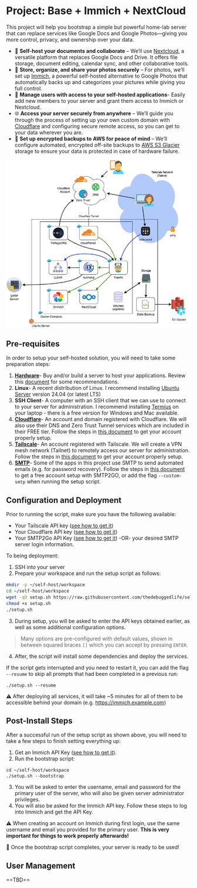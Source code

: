 # Project: Base + Immich + NextCloud

This project will help you bootstrap a simple but powerful home-lab server that can replace services like Google Docs and Google Photos—giving you more control, privacy, and ownership over your data.

- 📂 **Self-host your documents and collaborate** – We’ll use [Nextcloud](https://nextcloud.com/), a versatile platform that replaces Google Docs and Drive. It offers file storage, document editing, calendar sync, and other collaborative tools.
- 📸 **Store, organize, and share your photos securely** – For photos, we’ll set up [Immich](https://immich.app/), a powerful self-hosted alternative to Google Photos that automatically backs up and categorizes your pictures while giving you full control.
- 👥 **Manage users with access to your self-hosted applications**- Easily add new members to your server and grant them access to Immich or Nextcloud.
- 🌐 **Access your server securely from anywhere** – We’ll guide you through the process of setting up your own custom domain with [Cloudflare](https://www.cloudflare.com/products/registrar/) and configuring secure remote access, so you can get to your data wherever you are.
- 🔄 **Set up encrypted backups to AWS for peace of mind** – We’ll configure automated, encrypted off-site backups to [AWS S3 Glacier](https://aws.amazon.com/s3/storage-classes/glacier/) storage to ensure your data is protected in case of hardware failure.

![](./services.drawio.png)

## Pre-requisites

In order to setup your self-hosted solution, you will need to take some preparation steps:

1. **[Hardware](docs/hardware.md)**- Buy and/or build a server to host your applications. Review this [document]((docs/hardware.md)) for some recommendations.
2. **Linux**- A recent distribution of Linux. I recommend installing [Ubuntu Server](https://ubuntu.com/download/server) version 24.04 (or latest LTS)
3. **SSH Client**- A computer with an SSH client that we can use to connect to your server for administration. I recommend installing [Termius](https://termius.com/) on your laptop - there is a free version for Windows and Mac available.
4. **[Cloudflare](docs/cloudflare.md)**- An account and domain registered with Cloudflare. We will also use their DNS and Zero Trust Tunnel services which are included in their FREE tier. Follow the steps in [this document]((docs/cloudflare.md)) to get your account properly setup.
5. **[Tailscale](docs/tailscale.md)**- An account registered with Tailscale. We will create a VPN mesh network (Tailnet) to remotely access our server for administration. Follow the steps in [this document]((docs/tailscale.md)) to get your account properly setup.
6. **[SMTP](docs/smtp.md)**- Some of the apps in this project use SMTP to send automated emails (e.g. for password recovery). Follow the steps in [this document]((docs/tailscale.md)) to get a free account setup with SMTP2GO, or add the flag `--custom-smtp` when running the setup script.

## Configuration and Deployment

Prior to running the script, make sure you have the following available:

- Your Tailscale API key ([see how to get it](docs/tailscale.md))
- Your Cloudflare API key ([see how to get it](docs/cloudflare.md))
- Your SMTP2Go API Key ([see how to get it](docs/smtp.md)) -OR- your desired SMTP server login information.

To being deployment:

1. SSH into your server
2. Prepare your workspace and run the setup script as follows:

```bash
mkdir -p ~/self-host/workspace
cd ~/self-host/workspace
wget -qO setup.sh https://raw.githubusercontent.com/thedebuggedlife/selfhost-bootstrap/refs/heads/main/projects/base-immich-nextcloud/setup.sh
chmod +x setup.sh
./setup.sh
```

3. During setup, you will be asked to enter the API keys obtained earlier, as well as some additional configuration options. 

> Many options are pre-configured with default values, shown in between squared braces `[]` which you can accept by pressing `ENTER`.

4. After, the script will install some dependencies and deploy the services.

If the script gets interrupted and you need to restart it, you can add the flag `--resume` to skip all prompts that had been completed in a previous run:

```
./setup.sh --resume
```

:warning: After deploying all services, it will take ~5 minutes for all of them to be accessible behind your domain (e.g. https://immich.example.com)

## Post-Install Steps

After a successful run of the setup script as shown above, you will need to take a few steps to finish setting everything up:

1. Get an Immich API Key ([see how to get it](./docs/immich.md#getting-an-api-token)).
2. Run the bootstrap script:

```
cd ~/self-host/workspace
./setup.sh --bootstrap
```

3. You will be asked to enter the username, email and password for the primary user of the server, who will also be given server administrator privileges. 
4. You will also be asked for the Immich API key. Follow these steps to log into Immich and get the API Key.

:warning: When creating an account on Immich during first login, use the same username and email you provided for the primary user. **This is very important for things to work properly afterwards!**

🎉 Once the bootstrap script completes, your server is ready to be used!

## User Management

==TBD==
